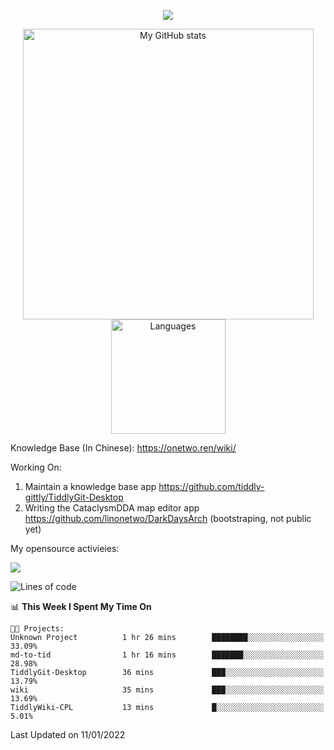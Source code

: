 <a href="https://github.com/linonetwo">
    <p align="center">
        <img src="https://github-profile-trophy.vercel.app/?username=linonetwo&column=7&theme=onedark"/>
    </p>
</a>
<a align="center" href="https://github.com/linonetwo">
  <p align="center">
    <img src="https://github-readme-stats.vercel.app/api?username=linonetwo&show_icons=true&count_private=true" alt="My GitHub stats" width="465"/>
    <img src="https://github-readme-stats.vercel.app/api/top-langs/?username=linonetwo&layout=compact&langs_count=10" alt="Languages" height="183">
  </p>
</a>

Knowledge Base (In Chinese): https://onetwo.ren/wiki/

Working On: 

1. Maintain a knowledge base app https://github.com/tiddly-gittly/TiddlyGit-Desktop
1. Writing the CataclysmDDA map editor app https://github.com/linonetwo/DarkDaysArch (bootstraping, not public yet)

My opensource activieies:

![](https://visitor-badge.glitch.me/badge?page_id=linonetwo.linonetwo)

<!--START_SECTION:waka-->
![Lines of code](https://img.shields.io/badge/From%20Hello%20World%20I%27ve%20Written-2%20Million%20lines%20of%20code-blue)

📊 **This Week I Spent My Time On** 

```text
🐱‍💻 Projects: 
Unknown Project          1 hr 26 mins        ████████░░░░░░░░░░░░░░░░░   33.09% 
md-to-tid                1 hr 16 mins        ███████░░░░░░░░░░░░░░░░░░   28.98% 
TiddlyGit-Desktop        36 mins             ███░░░░░░░░░░░░░░░░░░░░░░   13.79% 
wiki                     35 mins             ███░░░░░░░░░░░░░░░░░░░░░░   13.69% 
TiddlyWiki-CPL           13 mins             █░░░░░░░░░░░░░░░░░░░░░░░░   5.01%

```


 Last Updated on 11/01/2022
<!--END_SECTION:waka-->
